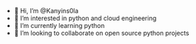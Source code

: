 - 👋 Hi, I’m @Kanyins0la
- 👀 I’m interested in python and cloud engineering
- 🌱 I’m currently learning python
- 💞️ I’m looking to collaborate on open source python projects


<!---
Kanyins0la/Kanyins0la is a ✨ special ✨ repository because its `README.md` (this file) appears on your GitHub profile.
You can click the Preview link to take a look at your changes.
--->

